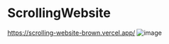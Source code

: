 # ScrollingWebsite
https://scrolling-website-brown.vercel.app/
![image](https://github.com/gasper94/ScrollingWebsite/assets/18272791/1ccf5767-62d5-44d0-9028-509341d2a5c4)
